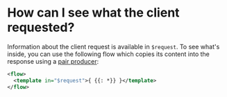 # How can I see what the client requested?

Information about the client request is available in `$request`. To see what's inside, you can use the
following flow which copies its content into the response using a
[pair producer](https://git.office.sevenval.de/code/pre-couper/extension/blob/develop/Templating/README.md#pair-producer):

```xml
<flow>
  <template in="$request">{ {{: *}} }</template>
</flow>
```
